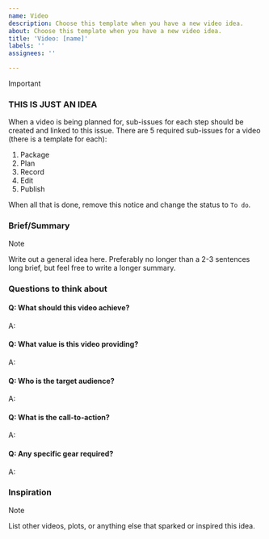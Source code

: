 ```yaml
---
name: Video
description: Choose this template when you have a new video idea.
about: Choose this template when you have a new video idea.
title: 'Video: [name]'
labels: ''
assignees: ''

---
```


> [!IMPORTANT]
>
> ### THIS IS JUST AN IDEA
>
> When a video is being planned for, sub-issues for each step should be created and linked to this issue.
> There are 5 required sub-issues for a video (there is a template for each):
>
> 1. Package
> 2. Plan
> 3. Record
> 4. Edit
> 5. Publish
>
> When all that is done, remove this notice and change the status to `To do`.

### Brief/Summary

> [!NOTE]
>
> Write out a general idea here. Preferably no longer than a 2-3 sentences long brief, but feel free to write a longer summary.

### Questions to think about

#### Q: What should this video achieve?

A:

#### Q: What value is this video providing?

A:

#### Q: Who is the target audience?

A:

#### Q: What is the call-to-action?

A:

#### Q: Any specific gear required?

A:

### Inspiration

> [!NOTE]
>
> List other videos, plots, or anything else that sparked or inspired this idea.
